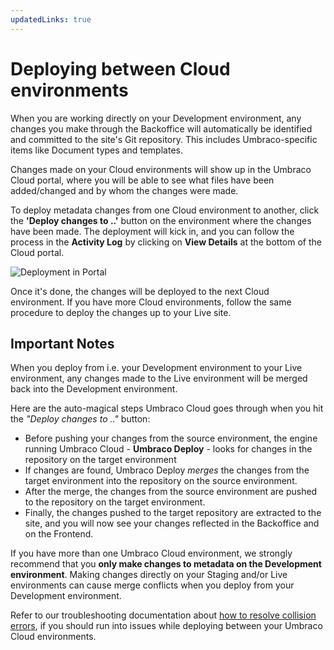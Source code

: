 ```yaml
---
updatedLinks: true
---
```


# Deploying between Cloud environments

When you are working directly on your Development environment, any changes you make through the Backoffice will automatically be identified and committed to the site's Git repository. This includes Umbraco-specific items like Document types and templates.

Changes made on your Cloud environments will show up in the Umbraco Cloud portal, where you will be able to see what files have been added/changed and by whom the changes were made.

To deploy metadata changes from one Cloud environment to another, click the **'Deploy changes to ..'** button on the environment where the changes have been made. The deployment will kick in, and you can follow the process in the **Activity Log** by clicking on **View Details** at the bottom of the Cloud portal.

![Deployment in Portal](images/deploy-in-portal_v10.gif)

Once it's done, the changes will be deployed to the next Cloud environment. If you have more Cloud environments, follow the same procedure to deploy the changes up to your Live site.

## Important Notes

When you deploy from i.e. your Development environment to your Live environment, any changes made to the Live environment will be merged back into the Development environment.

Here are the auto-magical steps Umbraco Cloud goes through when you hit the *"Deploy changes to .."* button:

* Before pushing your changes from the source environment, the engine running Umbraco Cloud - **Umbraco Deploy** - looks for changes in the repository on the target environment
* If changes are found, Umbraco Deploy *merges* the changes from the target environment into the repository on the source environment.
* After the merge, the changes from the source environment are pushed to the repository on the target environment.
* Finally, the changes pushed to the target repository are extracted to the site, and you will now see your changes reflected in the Backoffice and on the Frontend.

If you have more than one Umbraco Cloud environment, we strongly recommend that you **only make changes to metadata on the Development environment**. Making changes directly on your Staging and/or Live environments can cause merge conflicts when you deploy from your Development environment.

Refer to our troubleshooting documentation about [how to resolve collision errors](/umbraco-cloud/troubleshooting/deployments/structure-error.md), if you should run into issues while deploying between your Umbraco Cloud environments.
